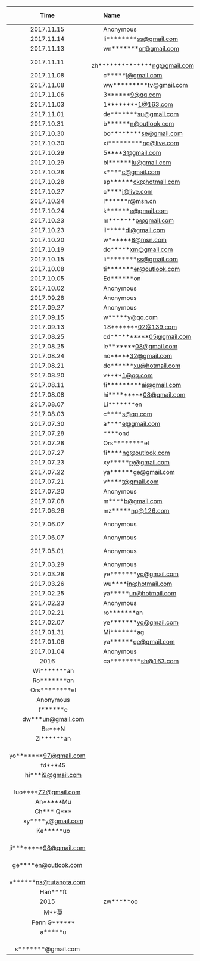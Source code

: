 Time       |　　Name                         |　Amount   |Note
:---------:|:-------------------------------|--------:|-----
2017.11.15 |　　Anonymous                    | $61.88   | XMR 0.5
2017.11.14 |　　li\*\*\*\*\*\*\*\*ss@gmail.com | $5     |
2017.11.13 |　　wn\*\*\*\*\*\*\*or@gmail.com | $ 0.99   |
2017.11.11 |　　zh\*\*\*\*\*\*\*\*\*\*\*\*\*\*ng@gmail.com | $10 |
2017.11.08 |　　c\*\*\*\*\*l@gmail.com           | $25    |
2017.11.08 |　　ww\*\*\*\*\*\*\*\*\*tv@gmail.com | $5    |
2017.11.06 |　　3\*\*\*\*\*\*9@qq.com            | $25    |
2017.11.03 |　　1\*\*\*\*\*\*\*\*1@163.com       | $25    |
2017.11.01 |　　de\*\*\*\*\*\*\*su@gmail.com     | $5    |
2017.10.31 |　　b\*\*\*\*\*\*n@outlook.com       | $10    |
2017.10.30 |　　bo\*\*\*\*\*\*\*\*se@gmail.com   | $15    |
2017.10.30 |　　xi\*\*\*\*\*\*\*\*\*ng@live.com  | $4    |
2017.10.29 |　　5\*\*\*\*3@gmail.com         | $20    |
2017.10.29 |　　bl\*\*\*\*\*\*iu@gmail.com   | $10    |
2017.10.28 |　　s\*\*\*\*c@gmail.com         | $10    |
2017.10.28 |　　sp\*\*\*\*\*\*ck@hotmail.com | $5    |
2017.10.27 |　　c\*\*\*\*i@live.com          | $1    |
2017.10.24 |　　l\*\*\*\*\*\*r@msn.cn        | $1    |
2017.10.24 |　　k\*\*\*\*\*\*e@gmail.com     | $10    |
2017.10.23 |　　m\*\*\*\*\*\*\*p@gmail.com   | $3    |
2017.10.23 |　　il\*\*\*\*\*dl@gmail.com     | $10    |
2017.10.20 |　　w\*\*\*\*\*\*8@msn.com       | $1    |
2017.10.19 |　　do\*\*\*\*\*xm@gmail.com     | $5    |
2017.10.15 |　　li\*\*\*\*\*\*\*\*ss@gmail.com | $10    |
2017.10.08 |　　ti\*\*\*\*\*\*\*er@outlook.com | $5    |
2017.10.05 |　　Ed\*\*\*\*\*\*on             | $5      |
2017.10.02 |　　Anonymous                    | $9.67   | BTC 0.0017
2017.09.28 |　　Anonymous                    | $5124   | BTC 1.23
2017.09.27 |　　Anonymous                    | $6582   | BTC 1.67
2017.09.15 |　　w\*\*\*\*\*y@qq.com          | $25     |
2017.09.13 |　　18\*\*\*\*\*\*\*02@139.com   | $5      |
2017.08.25 |　　cd\*\*\*\*\*\*\*\*\*\*05@gmail.com | $7.07      |
2017.08.25 |　　le\*\*\*\*\*\*\*08@gmail.com | $25      |
2017.08.24 |　　no\*\*\*\*\*32@gmail.com     | $5      |
2017.08.21 |　　do\*\*\*\*\*\*xu@hotmail.com | $5      |
2017.08.20 |　　v\*\*\*\*1@qq.com            | $5      |
2017.08.11 |　　fi\*\*\*\*\*\*\*\*\*ai@gmail.com | $5  |
2017.08.08 |　　hi\*\*\*\*\*\*\*\*\*08@gmail.com | $10 |
2017.08.07 |　　Li\*\*\*\*\*\*\*en           | $1      |
2017.08.03 |　　c\*\*\*\*s@qq.com            | $10     |
2017.07.30 |　　a\*\*\*\*e@gmail.com         | $5      |
2017.07.28 |　　\*\*\*\*ond                  | $5      |
2017.07.28 |　　Ors\*\*\*\*\*\*\*\*el        | $200    |
2017.07.27 |　　fi\*\*\*\*ng@outlook.com     | $5      |
2017.07.23 |　　xy\*\*\*\*\*ry@gmail.com     | $10     |
2017.07.22 |　　ya\*\*\*\*\*\*ge@gmail.com   | $10     |
2017.07.21 |　　v\*\*\*\*t@gmail.com         | $3.91   |
2017.07.20 |　　Anonymous                    | $273.93 | BTC 0.1
2017.07.08 |　　m\*\*\*\*b@gmail.com         | $5      |
2017.06.26 |　　mz\*\*\*\*\*ng@126.com       | $1      |
2017.06.07 |　　Anonymous                    | $2582   | ETH 9.78792317
2017.06.07 |　　Anonymous                    | $1028   | BTC 0.36
2017.05.01 |　　Anonymous                    | $20.88  | BTC 0.01494717
2017.03.29 |　　Anonymous                    | $10.31  | BTC 0.01
2017.03.28 |　　ye\*\*\*\*\*\*\*yo@gmail.com | $7.5    |
2017.03.26 |　　wu\*\*\*\*in@hotmail.com     | $1      |
2017.02.25 |　　ya\*\*\*\*\*un@hotmail.com   | $5      |
2017.02.23 |　　Anonymous                    | $12     | BTC 0.01
2017.02.21 |　　ro\*\*\*\*\*\*\*an           | $5      |
2017.02.07 |　　ye\*\*\*\*\*\*\*yo@gmail.com | $5      |
2017.01.31 |　　Mi\*\*\*\*\*\*\*ag           | $100    |
2017.01.06 |　　ya\*\*\*\*\*\*ge@gmail.com   | $10     |
2017.01.04 |　　Anonymous                    | $25     |
2016 |　　ca\*\*\*\*\*\*\*\*sh@163.com | |
 |　　Wi\*\*\*\*\*\*\*an           | |
 |　　Ro\*\*\*\*\*\*\*an           | |
 |　　Ors\*\*\*\*\*\*\*\*el        | |
 |　　Anonymous                    | |
 |　　f\*\*\*\*\*\*e               | |
 |　　dw\*\*\*un@gmail.com         | |
 |　　Be\*\*\*N                    | |
 |　　Zi\*\*\*\*\*\*an             | |
 |　　yo\*\*\*\*\*\*\*97@gmail.com | |
 |　　fd\*\*\*45                   | |
 |　　hi\*\*\*i9@gmail.com         | |
 |　　luo\*\*\*\*72@gmail.com      | |
 |　　An\*\*\*\*\*Mu               | |
 |　　Ch\*\*\* Q\*\*\*             | |
 |　　xy\*\*\*\*y@gmail.com         ||
 |　　Ke\*\*\*\*\*uo                ||
 |　　ji\*\*\*\*\*\*\*\*98@gmail.com||
 |　　ge\*\*\*\*en@outlook.com     | |
 |　　v\*\*\*\*\*\*ns@tutanota.com |  |
 |　　Han\*\*\*ft                  |  |
2015 |　　zw\*\*\*\*\*oo           |　|
 |　　M\*\*莫                      |　 |
 |　　Penn G\*\*\*\*\*\*           |　 |
 |　　a\*\*\*\*\*u                 |　 |
 |　　s\*\*\*\*\*\*\*@gmail.com    |　 |
